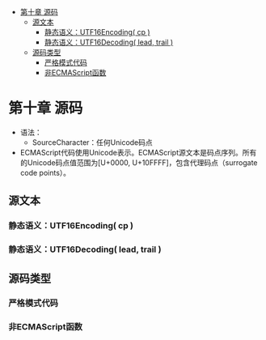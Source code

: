 <!-- TOC -->

- [第十章 源码](#第十章-源码)
    - [源文本](#源文本)
        - [静态语义：UTF16Encoding( cp )](#静态语义utf16encoding-cp-)
        - [静态语义：UTF16Decoding( lead, trail )](#静态语义utf16decoding-lead-trail-)
    - [源码类型](#源码类型)
        - [严格模式代码](#严格模式代码)
        - [非ECMAScript函数](#非ecmascript函数)

<!-- /TOC -->

# 第十章 源码

- 语法：
    - SourceCharacter：任何Unicode码点
- ECMAScript代码使用Unicode表示。ECMAScript源文本是码点序列。所有的Unicode码点值范围为[U+0000, U+10FFFF]，包含代理码点（surrogate code points）。

## 源文本

### 静态语义：UTF16Encoding( cp )
### 静态语义：UTF16Decoding( lead, trail )

## 源码类型

### 严格模式代码

### 非ECMAScript函数

